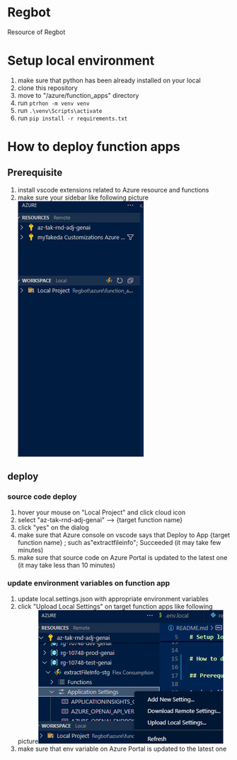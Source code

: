 # Regbot
Resource of Regbot


# Setup local environment

1. make sure that python has been already installed on your local
2. clone this repository
3. move to "/azure/function_apps" directory
4. run `ptrhon -m venv venv`
5. run `.\venv\Scripts\activate`
6. run `pip install -r requirements.txt`


# How to deploy function apps

## Prerequisite

1. install vscode extensions related to Azure resource and functions
2. make sure your sidebar like following picture![sidebar](readme_sidebar.png)

## deploy

### source code deploy

1. hover your mouse on "Local Project" and click cloud icon
2. select "az-tak-rnd-adj-genai" --> {target function name}
3. click "yes" on the dialog
4. make sure that Azure console on vscode says that Deploy to App {target function name} ; such as"extractfileinfo";  Succeeded (it may take few minutes)
5. make sure that source code on Azure Portal is updated to the latest one (it may take less than 10 minutes)

### update environment variables on function app

1. update local.settings.json with appropriate environment variables
2. click "Upload Local Settings" on target function apps like following picture![upload variable](readme_upload_variable.png)
3. make sure that env variable on Azure Portal is updated to the latest one